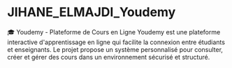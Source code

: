 # JIHANE_ELMAJDI_Youdemy
🎓 Youdemy - Plateforme de Cours en Ligne  Youdemy est une plateforme interactive d'apprentissage en ligne qui facilite la connexion entre étudiants et enseignants. Le projet propose un système personnalisé pour consulter, créer et gérer des cours dans un environnement sécurisé et structuré.
